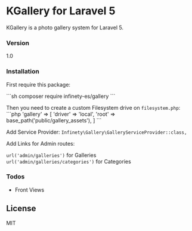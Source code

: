 # KGallery for Laravel 5

KGallery is a photo gallery system for Laravel 5.

### Version
1.0

### Installation

First require this package:

\`\`\`sh
composer require infinety-es/gallery
\`\`\`

Then you need to create a custom Filesystem drive on `filesystem.php`:
\`\`\`php
	'gallery' => [
	    'driver' => 'local',
	    'root'   => base_path('public/gallery_assets'),
	]
\`\`\`

Add Service Provider:
`Infinety\Gallery\GalleryServiceProvider::class,`

Add Links for Admin routes:

`url('admin/galleries')` for Galleries  
`url('admin/galleries/categories')` for Categories


### Todos

 * Front Views

License
---- 

MIT

